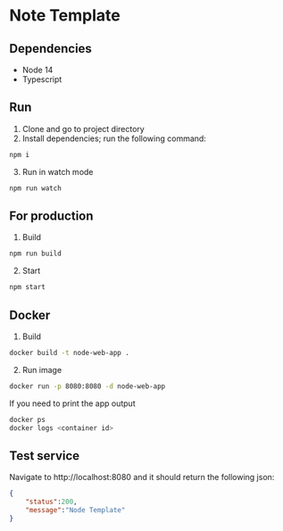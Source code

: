 # Note Template

## Dependencies
- Node 14
- Typescript

## Run
1. Clone and go to project directory
2. Install dependencies; run the following command:
```bash
npm i
```
3. Run in watch mode
```bash
npm run watch
```

## For production
1. Build
```bash
npm run build
```
2. Start
```bash
npm start
```

## Docker
1. Build
```bash
docker build -t node-web-app .
```
2. Run image
```bash
docker run -p 8080:8080 -d node-web-app
```
  
If you need to print the app output
```bash
docker ps
docker logs <container id>
```

## Test service
Navigate to http://localhost:8080 and it should return the following json:
```json
{
    "status":200,
    "message":"Node Template"
}
```